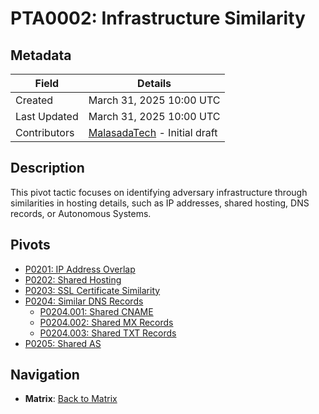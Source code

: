 # PTA0002: Infrastructure Similarity

## Metadata
| Field          | Details                                      |
|----------------|----------------------------------------------|
| Created        | March 31, 2025 10:00 UTC                    |
| Last Updated   | March 31, 2025 10:00 UTC                    |
| Contributors   | [MalasadaTech](../../contributors.md#malasadatech) - Initial draft |

## Description
This pivot tactic focuses on identifying adversary infrastructure through similarities in hosting details, such as IP addresses, shared hosting, DNS records, or Autonomous Systems.

## Pivots
- [P0201: IP Address Overlap](../../pivots/P0201.md)
- [P0202: Shared Hosting](../../pivots/P0202.md)
- [P0203: SSL Certificate Similarity](../../pivots/P0203.md)
- [P0204: Similar DNS Records](../../pivots/P0204.md)
    - [P0204.001: Shared CNAME](../../pivots/P0204.001.md)
    - [P0204.002: Shared MX Records](../../pivots/P0204.002.md)
    - [P0204.003: Shared TXT Records](../../pivots/P0204.003.md)
- [P0205: Shared AS](../../pivots/P0205.md)

## Navigation
- **Matrix**: [Back to Matrix](../../matrix.md)